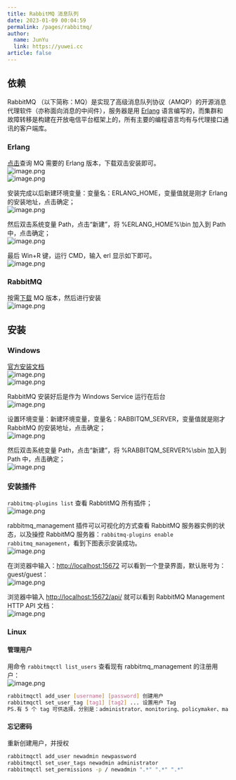 ```yaml
---
title: RabbitMQ 消息队列
date: 2023-01-09 00:04:59
permalink: /pages/rabbitmq/
author: 
  name: JunYu
  link: https://yuwei.cc
article: false
---
```

## 依赖
RabbitMQ （以下简称：MQ）是实现了高级消息队列协议（AMQP）的开源消息代理软件（亦称面向消息的中间件），服务器是用 [Erlang](https://www.erlang.org/downloads) 语言编写的，而集群和故障转移是构建在开放电信平台框架上的，所有主要的编程语言均有与代理接口通讯的客户端库。
### Erlang
[点击](https://www.rabbitmq.com/which-erlang.html)查询 MQ 需要的 Erlang 版本，下载双击安装即可。  
![image.png](https://f.pz.al/pzal/2023/01/13/812df9810379f.png)  
![image.png](https://f.pz.al/pzal/2023/01/13/c66734ea5b6d9.png)

安装完成以后新建环境变量：变量名：ERLANG_HOME，变量值就是刚才 Erlang 的安装地址，点击确定；  
![image.png](https://f.pz.al/pzal/2023/01/13/64635cc06973b.png)

然后双击系统变量 Path，点击“新建”，将 %ERLANG_HOME%\bin 加入到 Path 中，点击确定；  
![image.png](https://f.pz.al/pzal/2023/01/13/888608944d029.png)

最后 Win+R 键，运行 CMD，输入 erl 显示如下即可。  
![image.png](https://f.pz.al/pzal/2023/01/13/1ce1c58c88d97.png)

### RabbitMQ
按需[下载](https://www.rabbitmq.com/download.html) MQ 版本，然后进行安装  
![image.png](https://f.pz.al/pzal/2023/01/13/8a12ae979df41.png)
## 安装
### Windows
[官方安装文档](https://www.rabbitmq.com/install-windows-manual.html)  
![image.png](https://f.pz.al/pzal/2023/01/13/c85bce05ef5bc.png)  
![image.png](https://f.pz.al/pzal/2023/01/13/a5d10d6cec053.png)

RabbitMQ 安装好后是作为 Windows Service 运行在后台  
![image.png](https://f.pz.al/pzal/2023/01/13/d43fb7ad2ba3d.png)

设置环境变量：新建环境变量，变量名：RABBITQM_SERVER，变量值就是刚才 RabbitMQ 的安装地址，点击确定；  
![image.png](https://f.pz.al/pzal/2023/01/13/abbcd953afd17.png)

然后双击系统变量 Path，点击“新建”，将 %RABBITQM_SERVER%\sbin 加入到 Path 中，点击确定；  
![image.png](https://f.pz.al/pzal/2023/01/13/80bf017583b2e.png)
### 安装插件
`rabbitmq-plugins list` 查看 RabbtitMQ 所有插件；  
![image.png](https://f.pz.al/pzal/2023/01/13/56bb75307d2ac.png)

rabbitmq_management 插件可以可视化的方式查看 RabbitMQ 服务器实例的状态，以及操控 RabbitMQ 服务器：`rabbitmq-plugins enable rabbitmq_management`，看到下图表示安装成功。  
![image.png](https://f.pz.al/pzal/2023/01/13/ae37fdec3d887.png)

在浏览器中输入：[http://localhost:15672](http://localhost:15672) 可以看到一个登录界面，默认账号为：guest/guest：  
![image.png](https://f.pz.al/pzal/2023/01/13/f767963770b48.png)

浏览器中输入 [http://localhost:15672/api/](http://localhost:15672/api/) 就可以看到 RabbitMQ Management HTTP API 文档：  
![image.png](https://f.pz.al/pzal/2023/01/13/0913b898a2b8b.png)
### Linux
#### 管理用户
用命令 `rabbitmqctl list_users` 查看现有 rabbitmq_management 的注册用户：  
![image.png](https://f.pz.al/pzal/2023/01/13/9038901702f69.png)
```bash
rabbitmqctl add_user [username] [password] 创建用户
rabbitmqctl set_user_tag [tag1] [tag2] ... 设置用户 Tag
PS.有 5 个 tag 可供选择，分别是：administrator、monitoring、policymaker、management 和 none。
```
#### 忘记密码
重新创建用户，并授权
```bash
rabbitmqctl add_user newadmin newpassword
rabbitmqctl set_user_tags newadmin administrator
rabbitmqctl set_permissions -p / newadmin ".*" ".*" ".*"
```